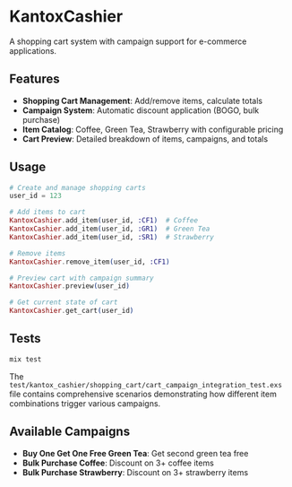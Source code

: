 # KantoxCashier

A shopping cart system with campaign support for e-commerce applications.

## Features

- **Shopping Cart Management**: Add/remove items, calculate totals
- **Campaign System**: Automatic discount application (BOGO, bulk purchase)
- **Item Catalog**: Coffee, Green Tea, Strawberry with configurable pricing
- **Cart Preview**: Detailed breakdown of items, campaigns, and totals

## Usage

```elixir
# Create and manage shopping carts
user_id = 123

# Add items to cart
KantoxCashier.add_item(user_id, :CF1)  # Coffee
KantoxCashier.add_item(user_id, :GR1)  # Green Tea
KantoxCashier.add_item(user_id, :SR1)  # Strawberry

# Remove items
KantoxCashier.remove_item(user_id, :CF1)

# Preview cart with campaign summary
KantoxCashier.preview(user_id)

# Get current state of cart 
KantoxCashier.get_cart(user_id)
```

## Tests

```elixir
mix test
```

The `test/kantox_cashier/shopping_cart/cart_campaign_integration_test.exs` file contains comprehensive scenarios demonstrating how different item combinations trigger various campaigns. 

## Available Campaigns

- **Buy One Get One Free Green Tea**: Get second green tea free
- **Bulk Purchase Coffee**: Discount on 3+ coffee items  
- **Bulk Purchase Strawberry**: Discount on 3+ strawberry items
